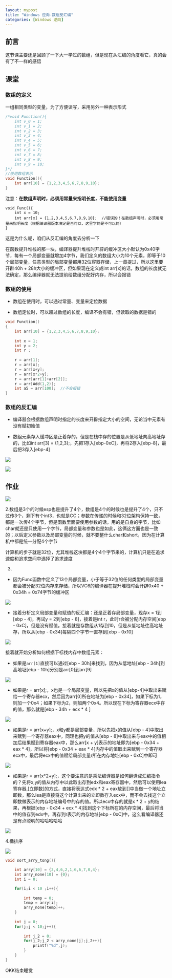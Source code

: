 ```yaml
---
layout: mypost
title: "Windows 逆向-数组反汇编"
categories: [Windows 逆向]
---
```


## 前言

这节课主要还是回顾了一下大一学过的数组，但是现在从汇编的角度看它，真的会有了不一样的感悟

## 课堂

### 数组的定义

一组相同类型的变量，为了方便读写，采用另外一种表示形式

```C
/*void Function(){	
	int v_0 = 1;
	int v_1 = 2;
	int v_2 = 3;
	int v_3 = 4;
	int v_4 = 5;
	int v_5 = 6;
	int v_6 = 7;
	int v_7 = 8;
	int v_8 = 9;
	int v_9 = 10;
}*/
//使用数组表示
void Function(){					
	int arr[10] = {1,2,3,4,5,6,7,8,9,10};	
}
```

注意：**在数组声明时，必须用常量来指明长度，不能使用变量**

```
void Func(){
	int x = 10;
	int arr[x] = {1,2,3,4,5,6,7,8,9,10};  //错误的！在数组声明时，必须用常量来指明长度（根据编译器版本决定是否可以，这里学的是不可以的）
}
```

这是为什么呢，咱们从反汇编的角度去分析一下

在函数提升堆栈的那一块，编译器提升堆栈时开辟的缓冲区大小默认为0x40字节，每有一个局部变量就增加4字节，我们定义的数组大小为10个元素，即等于10个局部变量，任意类型的局部变量都用32位容器存储，上一章提过，所以这里要开辟40h + 28h大小的缓冲区，但如果现在定义成int arr\[x\]的话，数组的长度就无法确定，那么编译器就无法提前给数组分配好内存，所以会报错

### 数组的使用

- 数组在使用时，可以通过常量、变量来定位数据

- 数组定位时，可以超过数组的长度，编译不会有错，但读取的数据是错的

```C
void Function()	
{	
	int arr[10] = {1,2,3,4,5,6,7,8,9,10};
	
	int x = 1;
	int y = 2;
	int r ;
	
	r = arr[1];
	r = arr[x];
	r = arr[x+y];
	r = arr[x*2+y];
	r = arr[arr[1]+arr[2]];
	r = arr[Add(1,2)];
	int a5 = arr[100];  //不会报错
}
```

### 数组的反汇编

- 编译器会根据数组声明时指定的长度来开辟指定大小的空间，无论当中元素有没有赋初始值

- 数组元素存入缓冲区是正着存的，但是在栈中存的位置是从低地址向高地址存的，比如int arr\[3\] = {1,2,3};，先把1存入\[ebp-0xC\]，再将2存入\[ebp-8\]，最后把3存入\[ebp-4\]

![](image-45.png)

![](image-46.png)

## 作业

![](image-47.png)

2.数组是3个的时候esp也是提升了4个，数组是4个的时候也是提升了4个，只不过传3个，剩下有个int3，也就是CC；参数在传递的时候和32位架构保持一致，都是一次传4个字节，但是函数里面要使用参数的话，用的是自身的字节，比如char就还是只使用一个字节，局部变量和参数也是如此，这俩这方面也是一致的；以后定义参数以及局部变量的时候，就不要整什么char和short，因为在计算机中都是统一分配4个字节

计算机的步子就是32位，尤其堆栈这块都是4个4个字节来的，计算机只是在追求速度和追求空间中选择了追求速度

3.

- 因为Func函数中定义了13个局部变量，小于等于32位的任何类型的局部变量都会被分配32位内存来存储，所以VC6的编译器在提升堆栈时会开辟0x40 + 0x34h = 0x74字节的缓冲区

![](image-48.png)

- 接着分析定义局部变量和赋值的反汇编：还是正着存局部变量，现存x = 1到\[ebp - 4\]，再试y = 2到\[ebp - 8\]，接着是int r，此时r会被分配内存空间\[ebp - 0xC\]，但是没有赋值。接着就是存数组从1存到10，但是从低地址往高地址存，所以从\[ebp - 0x34\]每隔四个字节一直存到\[ebp - 0x10\]

![](image-49.png)

接着就开始分析如何根据下标找内存中数组元素：

- 如果是`arr[1]`直接可以通过\[ebp - 30h\]来找到，因为从低地址\[ebp - 34h\]到高地址\[ebp - 10h\]分别是arr\[0\]到arr\[9\]

![](image-50.png)

- 如果是r = arr\[x\];，x也是一个局部变量，所以先把x的值从\[ebp-4\]中取出来赋给一个寄存器ecx，然后因为arr\[0\]所在地址为\[ebp - 0x34\]，如果下标为1，则加一个0x4；如果下标为2，则加两个0x4。所以现在下标为寄存器ecx中存的值，那么就是\[ebp - 34h + ecx \* 4 \]

![](image-51.png)

- 如果是r = arr\[x+y\];，x和y都是局部变量，所以先把x的值从\[ebp - 4\]中取出来赋到一个寄存器eax中，同理也把y的值从\[ebp - 8\]中取出来与eax中的值相加后结果赋到寄存器eax中，那么arr\[x + y\]表示的地址即为\[ebp - 0x34 + eax \* 4\]，所以将\[ebp - 0x34 + eax \* 4\]内存中的值取出来赋到一个寄存器ecx中，最后将ecx中的值赋给局部变量r所在内存地址\[ebp - 0xC\]中即可

![](image-52.png)

- 如果是r = arr\[x\*2+y\];，这个要注意的是乘法编译器是如何翻译成汇编指令的？先将x,y的值从内存中以此取出存到edx和eax寄存器中，然后可以使用lea 寄存器,\[立即数\]的方式，直接将表达式edx \* 2 + eax放到\[\]中当做一个地址立即数，那么lea是直接将这个计算出来的立即数存入ecx中，而不会去找这个立即数做表示的内存地址编号中的存的值。所以ecx中存的就是x \* 2 + y的结果，再根据\[ebp - 0x34 + ecx \* 4\]找到这个下标所在的内存空间，最后将当中的值存到edx中，再存到r表示的内存地址\[ebp - 0xC\]中，这么看编译器还是有点聪明的哈哈哈哈哈

![](image-53.png)

4.桶排序

![](image-54-1024x640.png)

```C
void sort_arry_tong(){

	int arry[10] = {3,4,6,2,1,6,6,7,0,4};
	int arry_none[10] = {0};
	int i = 0;

	for(i;i < 10 ;i++){
		
		int temp = 0;
		temp = arry[i];
		arry_none[temp]++;
	}
	
	int j = 0;
	for(j;j < 10;j++){
		
		int j_2 = 0;
		for(j_2;j_2 < arry_none[j];j_2++){
			printf("%d",j);
		}
	}
}
```

OKK结束睡觉